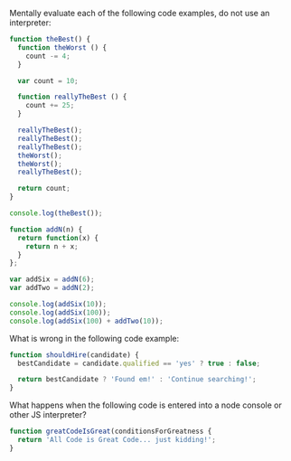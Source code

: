 Mentally evaluate each of the following code examples, do not use an interpreter:

```javascript
function theBest() {
  function theWorst () {
    count -= 4;
  }

  var count = 10;

  function reallyTheBest () {
    count += 25;
  }

  reallyTheBest();
  reallyTheBest();
  reallyTheBest();
  theWorst();
  theWorst();
  reallyTheBest();

  return count;
}

console.log(theBest());
```

```javascript
function addN(n) {
  return function(x) {
    return n + x;
  }
};

var addSix = addN(6);
var addTwo = addN(2);

console.log(addSix(10));
console.log(addSix(100));
console.log(addSix(100) + addTwo(10));
```

What is wrong in the following code example:

```javascript
function shouldHire(candidate) {
  bestCandidate = candidate.qualified == 'yes' ? true : false;

  return bestCandidate ? 'Found em!' : 'Continue searching!';
}
```

What happens when the following code is entered into a node console or other JS interpreter?

```javascript
function greatCodeIsGreat(conditionsForGreatness {
  return 'All Code is Great Code... just kidding!';
}
```
